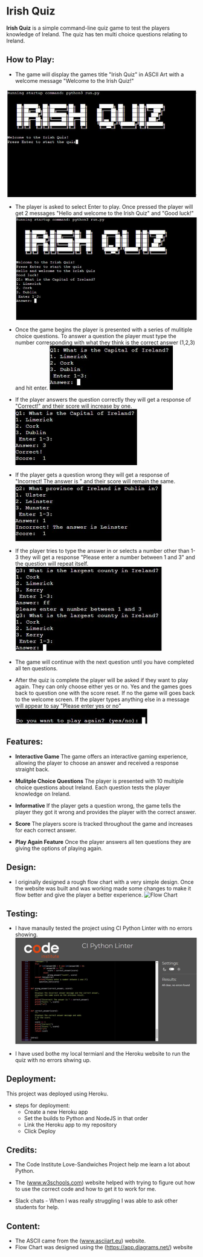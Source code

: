 # **Irish Quiz**

**Irish Quiz** is a simple command-line quiz game to test the players knowledge of Ireland. The quiz has ten multi choice questions relating to Ireland. 

## How to Play:

- The game will display the games title "Irish Quiz" in ASCII Art with a welcome message "Welcome to the Irish Quiz!"

![Welcome Message](assets/screenshots/welcome_message.JPG)

- The player is asked to select Enter to play. Once pressed the player will get 2 messages "Hello and welcome to the Irish Quiz" and "Good luck!"
![Good Luck Message](assets/screenshots/good_luck_message.JPG)

- Once the game begins the player is presented with a series of mulitiple choice questions. To answer a question the player must type the number corresponding with what they think is the correct answer (1,2,3) and hit enter.
![Question](assets/screenshots/questions.JPG) 

- If the player answers the question correctly they will get a response of "Correct!" and their score will increase by one.
![Correct Answer](assets/screenshots/correct_answer.JPG)

- If the player gets a question wrong they will get a response of "Incorrect! The answer is " and their score will remain the same.
![Incorrect Answer](assets/screenshots/incorrect_answer.JPG) 

- If the player tries to type the answer in or selects a number other than 1-3 they will get a response "Please enter a number between 1 and 3" and the question will repeat itself. 
![Wrong Format Error](assets/screenshots/wrong_format_error.JPG)

- The game will continue with the next question until you have completed all ten questions. 

- After the quiz is complete the player will be asked if they want to play again. They can only choose either yes or no. Yes and the games goes back to question one with the score reset. If no the game will goes back to the welcome screen. If the player types anything else in a message will appear to say "Please enter yes or no"
![Play Again?](assets/screenshots/play_again.JPG)

## Features:

- **Interactive Game** The game offers an interactive gaming experience, allowing the player to choose an answer and received a response straight back. 

- **Mulitple Choice Questions** The player is presented with 10 multiple choice questions about Ireland. Each question tests the player knowledge on Ireland. 

- **Informative** If the player gets a question wrong, the game tells the player they got it wrong and provides the player with the correct answer. 

- **Score** The players score is tracked throughout the game and increases for each correct answer. 

- **Play Again Feature** Once the player answers all ten questions they are giving the options of playing again. 

## Design:

- I originally designed a rough flow chart with a very simple design. Once the website was built and was working made some changes to make it flow better and give the player a better experience. 
![Flow Chart](assets/screenshots/flowchart.drawio)

## Testing:

- I have manaully tested the project using CI Python Linter with no errors showing. 
![CI Python Linter](assets/screenshots/ci_python_linter.JPG)

- I have used bothe my local termianl and the Heroku website to run the quiz with no errors shwing up. 

## Deployment:

This project was deployed using Heroku. 
- steps for deployment:
    - Create a new Heroku app
    - Set the builds to Python and NodeJS in that order
    - Link the Heroku app to my repository
    - Click Deploy

## Credits:

- The Code Institute Love-Sandwiches Project help me learn a lot about Python. 

- The (www.w3schools.com) website helped with trying to figure out how to use the correct code and how to get it to work for me. 

- Slack chats - When I was really struggling I was able to ask other students for help. 

## Content:

- The ASCII came from the (www.asciiart.eu) website. 
- Flow Chart was designed using the (https://app.diagrams.net/) website